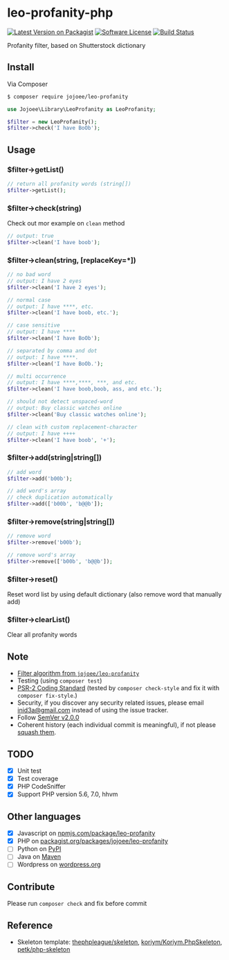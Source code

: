 # leo-profanity-php

[![Latest Version on Packagist][ico-version]][link-packagist]
[![Software License][ico-license]](LICENSE.md)
[![Build Status][ico-travis]][link-travis]

Profanity filter, based on Shutterstock dictionary

## Install

Via Composer

``` bash
$ composer require jojoee/leo-profanity
```

``` php
use Jojoee\Library\LeoProfanity as LeoProfanity;

$filter = new LeoProfanity();
$filter->check('I have BoOb');
```

## Usage

### $filter->getList()

``` php
// return all profanity words (string[])
$filter->getList();
```

### $filter->check(string)

Check out mor example on `clean` method

``` php
// output: true
$filter->clean('I have boob');
```

### $filter->clean(string, [replaceKey=*])

``` php
// no bad word
// output: I have 2 eyes
$filter->clean('I have 2 eyes');

// normal case
// output: I have ****, etc.
$filter->clean('I have boob, etc.');

// case sensitive
// output: I have ****
$filter->clean('I have BoOb');

// separated by comma and dot
// output: I have ****.
$filter->clean('I have BoOb.');

// multi occurrence
// output: I have ****,****, ***, and etc.
$filter->clean('I have boob,boob, ass, and etc.');

// should not detect unspaced-word
// output: Buy classic watches online
$filter->clean('Buy classic watches online');

// clean with custom replacement-character
// output: I have ++++
$filter->clean('I have boob', '+');
```

### $filter->add(string|string[])

``` php
// add word
$filter->add('b00b');

// add word's array
// check duplication automatically
$filter->add(['b00b', 'b@@b']);
```

### $filter->remove(string|string[])

``` php
// remove word
$filter->remove('b00b');

// remove word's array
$filter->remove(['b00b', 'b@@b']);
```

### $filter->reset()

Reset word list by using default dictionary (also remove word that manually add)

### $filter->clearList()

Clear all profanity words

## Note

- [Filter algorithm from `jojoee/leo-profanity`](https://github.com/jojoee/leo-profanity#algorithm)
- Testing (using `composer test`) 
- [PSR-2 Coding Standard](https://github.com/php-fig/fig-standards/blob/master/accepted/PSR-2-coding-style-guide.md) (tested by `composer check-style` and fix it with `composer fix-style`.)
- Security, if you discover any security related issues, please email inid3a@gmail.com instead of using the issue tracker.
- Follow [SemVer v2.0.0](http://semver.org/)
- Coherent history (each individual commit is meaningful), if not please [squash them](http://www.git-scm.com/book/en/v2/Git-Tools-Rewriting-History#Changing-Multiple-Commit-Messages).

## TODO

- [x] Unit test
- [x] Test coverage
- [x] PHP CodeSniffer
- [x] Support PHP version 5.6, 7.0, hhvm

## Other languages
- [x] Javascript on [npmjs.com/package/leo-profanity](https://www.npmjs.com/package/leo-profanity)
- [x] PHP on [packagist.org/packages/jojoee/leo-profanity](https://packagist.org/packages/jojoee/leo-profanity)
- [ ] Python on [PyPI](https://pypi.python.org/pypi)
- [ ] Java on [Maven](https://maven.apache.org/)
- [ ] Wordpress on [wordpress.org](https://wordpress.org/)

## Contribute

Please run `composer check` and fix before commit

## Reference

- Skeleton template: [thephpleague/skeleton](https://github.com/thephpleague/skeleton), [koriym/Koriym.PhpSkeleton](https://github.com/koriym/Koriym.PhpSkeleton), [petk/php-skeleton](https://github.com/petk/php-skeleton)

[ico-version]: https://img.shields.io/packagist/v/jojoee/leo-profanity.svg?style=flat-square
[ico-license]: https://img.shields.io/badge/license-MIT-brightgreen.svg?style=flat-square
[ico-travis]: https://img.shields.io/travis/jojoee/leo-profanity-php/master.svg?style=flat-square

[link-packagist]: https://packagist.org/packages/jojoee/leo-profanity
[link-travis]: https://travis-ci.org/jojoee/leo-profanity-php

